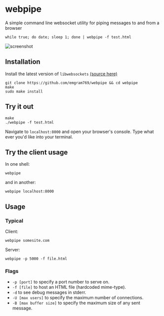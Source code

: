 # webpipe
A simple command line websocket utility for piping messages to and from a browser

    while true; do date; sleep 1; done | webpipe -f test.html
    
![screenshot](http://i.imgur.com/IlBwCO8.png)

## Installation

Install the latest version of `libwebsockets` [(source here)](https://github.com/warmcat/libwebsockets)

    git clone https://github.com/emgram769/webpipe && cd webpipe
    make
    sudo make install

## Try it out

    make
    ./webpipe -f test.html

Navigate to `localhost:8000` and open your browser's console.
Type what ever you'd like into your terminal.

## Try the client usage

In one shell:

    webpipe
and in another:

    webpipe localhost:8000

## Usage

### Typical
Client:

    webpipe somesite.com
    
Server:

    webpipe -p 5000 -f file.html
    
### Flags
- `-p [port]` to specify a port number to serve on.
- `-f [file]` to host an HTML file (hardcoded mime-type).
- `-d` to see debug messages in stderr.
- `-U [max users]` to specify the maximum number of connections.
- `-B [max buffer size]` to specify the maximum size of any sent message.

